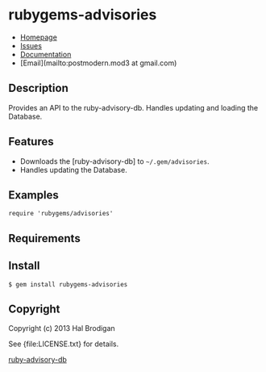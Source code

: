 # rubygems-advisories

* [Homepage](https://github.com/rubysec/rubygems-advisories#readme)
* [Issues](https://github.com/rubysec/rubygems-advisories/issues)
* [Documentation](http://rubydoc.info/gems/rubygems-advisories/frames)
* [Email](mailto:postmodern.mod3 at gmail.com)

## Description

Provides an API to the ruby-advisory-db. Handles updating and loading the
Database.

## Features

* Downloads the [ruby-advisory-db] to `~/.gem/advisories`.
* Handles updating the Database.

## Examples

    require 'rubygems/advisories'

## Requirements

## Install

    $ gem install rubygems-advisories

## Copyright

Copyright (c) 2013 Hal Brodigan

See {file:LICENSE.txt} for details.

[ruby-advisory-db](https://github.com/rubysec/ruby-advisory-db#readme)
